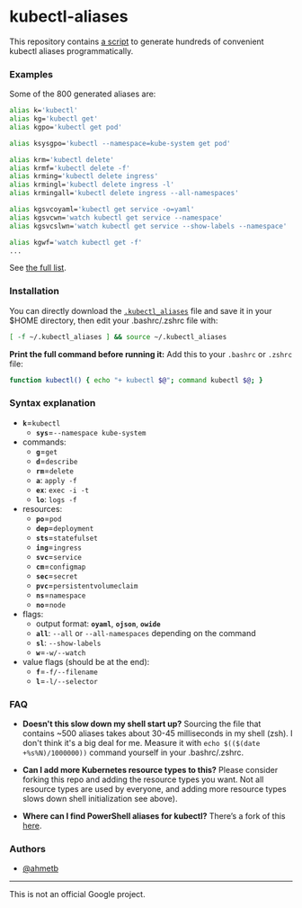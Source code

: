 # kubectl-aliases

This repository contains [a script](generate_aliases.py) to generate hundreds of
convenient kubectl aliases programmatically.

### Examples

Some of the 800 generated aliases are:

```sh
alias k='kubectl'
alias kg='kubectl get'
alias kgpo='kubectl get pod'

alias ksysgpo='kubectl --namespace=kube-system get pod'

alias krm='kubectl delete'
alias krmf='kubectl delete -f'
alias krming='kubectl delete ingress'
alias krmingl='kubectl delete ingress -l'
alias krmingall='kubectl delete ingress --all-namespaces'

alias kgsvcoyaml='kubectl get service -o=yaml'
alias kgsvcwn='watch kubectl get service --namespace'
alias kgsvcslwn='watch kubectl get service --show-labels --namespace'

alias kgwf='watch kubectl get -f'
...
```

See [the full list](.kubectl_aliases).

### Installation

You can directly download the [`.kubectl_aliases`](https://raw.githubusercontent.com/jfriedenstab/kubectl-aliases/master/.kubectl_aliases)
file and save it in your $HOME directory, then edit your .bashrc/.zshrc file with:

```sh
[ -f ~/.kubectl_aliases ] && source ~/.kubectl_aliases
```

**Print the full command before running it:** Add this to your `.bashrc` or
`.zshrc` file:

```sh
function kubectl() { echo "+ kubectl $@"; command kubectl $@; }
```

### Syntax explanation

* **`k`**=`kubectl`
  * **`sys`**=`--namespace kube-system`
* commands:
  * **`g`**=`get`
  * **`d`**=`describe`
  * **`rm`**=`delete`
  * **`a`**: `apply -f`
  * **`ex`**: `exec -i -t`
  * **`lo`**: `logs -f`
* resources:
  * **`po`**=`pod`
  * **`dep`**=`deployment`
  * **`sts`**=`statefulset`
  * **`ing`**=`ingress`
  * **`svc`**=`service`
  * **`cm`**=`configmap`
  * **`sec`**=`secret`
  * **`pvc`**=`persistentvolumeclaim`
  * **`ns`**=`namespace`
  * **`no`**=`node`
* flags:
  * output format: **`oyaml`**, **`ojson`**, **`owide`**
  * **`all`**: `--all` or `--all-namespaces` depending on the command
  * **`sl`**: `--show-labels`
  * **`w`**=`-w/--watch`
* value flags (should be at the end):
  * **`f`**=`-f/--filename`
  * **`l`**=`-l/--selector`
  
### FAQ

- **Doesn't this slow down my shell start up?** Sourcing the file that contains
~500 aliases takes about 30-45 milliseconds in my shell (zsh). I don't think
it's a big deal for me. Measure it with `echo $(($(date +%s%N)/1000000))`
command yourself in your .bashrc/.zshrc.

- **Can I add more Kubernetes resource types to this?** Please consider forking
  this repo and adding the resource types you want. Not all resource types are
  used by everyone, and adding more resource types slows down shell initialization
  see above).

- **Where can I find PowerShell aliases for kubectl?** There’s a fork of this
  [here](https://github.com/shanoor/kubectl-aliases-powershell).

### Authors

- [@ahmetb](https://twitter.com/ahmetb)

-----

This is not an official Google project.
